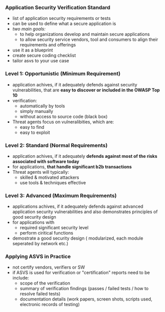 ### Application Security Verification Standard
- list of application security requirements or tests
- can be used to define what a secure application is
- _two main goals:_
	- to help organizations develop and maintain secure applications
	- to allow security service vendors, tool and consumers to align their requirements and offerings
- use it as a blueprint
- create secure coding checklist
- tailor asvs to your use case
### Level 1: Opportunistic (Minimum Requirement)
- application achives, if it adequately defends against security vulnerabilities, that are __easy to discover or included in the OWASP Top 10__
- verification:
	- automatically by tools
	- simply manually
	- without access to source code (black box)
- Threat agents focus on vulneralibities, which are:
	- easy to find
	- easy to exploit
### Level 2: Standard (Normal Requirements)
- application achives, if it adequately __defends against most of the risks associated with software today__
- for applications, __that handle significant b2b transactions__
- Threat agents will typically:
	- skilled & motivated attackers 
	- use tools & techniques effective
### Level 3: Advanced (Maximum Requirements)
- applications achives, if it adequately defends against advanced application security vulnerabilities and also demonstrates principles of good security design
- for applications with
	- required significant security level
	- perform ciritical functions
- demostrate a good security design ( modularized, each module seperated by network etc.)
### Applying ASVS in Practice
- not certify vendors, verifiers or SW
- if ASVS is used for verification or "certification" reports need to be include:
	- scope of the verification
	- summary of verification findings (passes / failed tests / how to resolve failed tests)
	- documentation details (work papers, screen shots, scripts used, electronic records of testing)